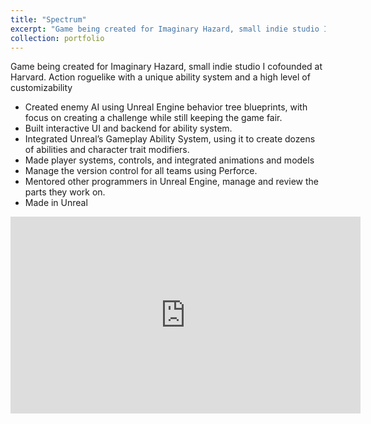 ```yaml
---
title: "Spectrum"
excerpt: "Game being created for Imaginary Hazard, small indie studio I cofounded at Harvard. Action roguelike with a unique ability system and a high level of customizability.<br/><iframe width="560" height="315" img src='/images/SpectrumDemo.jpg'frameborder="0" allowfullscreen></iframe>"
collection: portfolio
---
```

Game being created for Imaginary Hazard, small indie studio I cofounded at Harvard. Action roguelike with a unique ability system and a high level of customizability

- Created enemy AI using Unreal Engine behavior tree blueprints, with focus on creating a challenge while still keeping the game fair.
- Built interactive UI and backend for ability system.
- Integrated Unreal’s Gameplay Ability System, using it to create dozens of abilities and character trait modifiers.
- Made player systems, controls, and integrated animations and models
- Manage the version control for all teams using Perforce.
- Mentored other programmers in Unreal Engine, manage and review the parts they work on.
- Made in Unreal

<iframe width="560" height="315" src="https://www.youtube.com/embed/Tr-lacjNUD0" frameborder="0" allowfullscreen></iframe>
